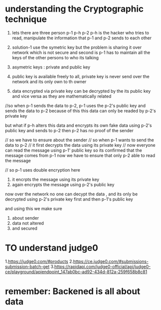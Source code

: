 # understanding the Cryptographic technique
1. lets there are three person p-1 p-h p-2 
p-h is the hacker who tries to read, manipulate the information that p-1 and p-2 sends to each other 

2. solution-1 use the symetric key but the problem is sharing it over network which is not secure and second is p-1 has to maintain all the keys of the other persons to who its talking 

3. asymetric keys : private and public key
1. public key is available freely to all, private key is never send over the network and its only own to th owner
3. data encrypted via private key can be decrypted by the its public key and vice versa as they are mathematically related 


//so when p-1 sends the data to p-2, p-1 uses the  p-2's public key and sends the data to p-2 
because of this this data can only be readed by p-2's
private key 

but what if p-h alters this data and encrypts its own fake data using p-2's public key and sends to p-2 then 
p-2 has no proof of the sender

// so we have to ensure about the sender 
// so when p-1 wants to send the data to p-2
// it first decrypts the data using its private key
// now everyone can read the message using p-1' public key so its confirmed that the message comes from p-1
now we have to ensure that only p-2 able to read the message

// so p-1 uses double encryption here
1. it encrpts the message using its private key
2. again encrypts the message using p-2's public key

now over the network no one can decypt the data , and its only be decrypted using p-2's private key first and then p-1's public key 


and using this we make sure
1. about sender
2. data not altered
3. and secured  



# TO understand judge0 
1.https://judge0.com/#products
2.https://ce.judge0.com/#submissions-submission-batch-get
3.https://rapidapi.com/judge0-official/api/judge0-ce/playground/apiendpoint_147ab0bc-ad92-434d-812a-259f658b8c81


# remember: Backened is all about data 
